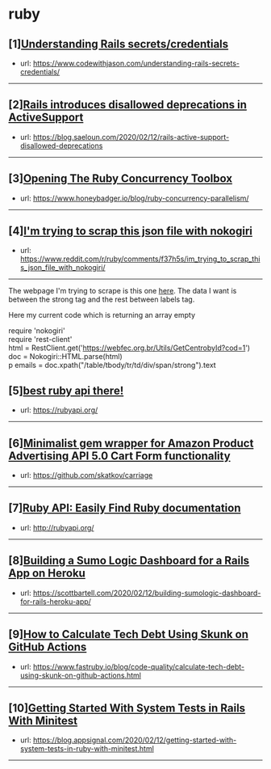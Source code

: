 # ruby
## [1][Understanding Rails secrets/credentials](https://www.reddit.com/r/ruby/comments/f33dby/understanding_rails_secretscredentials/)
- url: https://www.codewithjason.com/understanding-rails-secrets-credentials/
---

## [2][Rails introduces disallowed deprecations in ActiveSupport](https://www.reddit.com/r/ruby/comments/f3580f/rails_introduces_disallowed_deprecations_in/)
- url: https://blog.saeloun.com/2020/02/12/rails-active-support-disallowed-deprecations
---

## [3][Opening The Ruby Concurrency Toolbox](https://www.reddit.com/r/ruby/comments/f300tx/opening_the_ruby_concurrency_toolbox/)
- url: https://www.honeybadger.io/blog/ruby-concurrency-parallelism/
---

## [4][I'm trying to scrap this json file with nokogiri](https://www.reddit.com/r/ruby/comments/f37h5s/im_trying_to_scrap_this_json_file_with_nokogiri/)
- url: https://www.reddit.com/r/ruby/comments/f37h5s/im_trying_to_scrap_this_json_file_with_nokogiri/
---
The webpage I'm trying to scrape is this one [here](https://webfec.org.br/Utils/GetCentrobyId?cod=1). The data I want is between the strong tag and the rest between labels tag.

Here my current code which is returning an array empty

require 'nokogiri'  
require 'rest-client'  
html = RestClient.get('https://webfec.org.br/Utils/GetCentrobyId?cod=1')  
doc = Nokogiri::HTML.parse(html)  
p emails = doc.xpath("/table/tbody/tr/td/div/span/strong").text
## [5][best ruby api there!](https://www.reddit.com/r/ruby/comments/f38k3n/best_ruby_api_there/)
- url: https://rubyapi.org/
---

## [6][Minimalist gem wrapper for Amazon Product Advertising API 5.0 Cart Form functionality](https://www.reddit.com/r/ruby/comments/f2zcfe/minimalist_gem_wrapper_for_amazon_product/)
- url: https://github.com/skatkov/carriage
---

## [7][Ruby API: Easily Find Ruby documentation](https://www.reddit.com/r/ruby/comments/f2rk50/ruby_api_easily_find_ruby_documentation/)
- url: http://rubyapi.org/
---

## [8][Building a Sumo Logic Dashboard for a Rails App on Heroku](https://www.reddit.com/r/ruby/comments/f2v2ew/building_a_sumo_logic_dashboard_for_a_rails_app/)
- url: https://scottbartell.com/2020/02/12/building-sumologic-dashboard-for-rails-heroku-app/
---

## [9][How to Calculate Tech Debt Using Skunk on GitHub Actions](https://www.reddit.com/r/ruby/comments/f2tjzd/how_to_calculate_tech_debt_using_skunk_on_github/)
- url: https://www.fastruby.io/blog/code-quality/calculate-tech-debt-using-skunk-on-github-actions.html
---

## [10][Getting Started With System Tests in Rails With Minitest](https://www.reddit.com/r/ruby/comments/f2qmkh/getting_started_with_system_tests_in_rails_with/)
- url: https://blog.appsignal.com/2020/02/12/getting-started-with-system-tests-in-ruby-with-minitest.html
---

